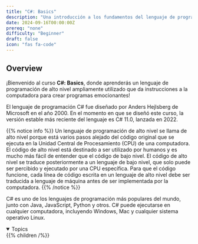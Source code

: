 ```yaml
---
title: "C#: Basics"
description: "Una introducción a los fundamentos del lenguaje de programación C#. TESTING123"
date: 2024-09-16T00:00:00Z
prereq: "none"
difficulty: "Beginner"
draft: false
icon: "fas fa-code"
---
```


## Overview

¡Bienvenido al curso **C#: Basics**, donde aprenderás un lenguaje de programación de alto nivel ampliamente utilizado que da instrucciones a la computadora para crear programas emocionantes!

El lenguaje de programación C# fue diseñado por Anders Hejlsberg de Microsoft en el año 2000. En el momento en que se diseñó este curso, la versión estable más reciente del lenguaje es C# 11.0, lanzada en 2022.

{{% notice info %}}
Un lenguaje de programación de alto nivel se llama de alto nivel porque está varios pasos alejado del código original que se ejecuta en la Unidad Central de Procesamiento (CPU) de una computadora. El código de alto nivel está destinado a ser utilizado por humanos y es mucho más fácil de entender que el código de bajo nivel. El código de alto nivel se traduce posteriormente a un lenguaje de bajo nivel, que solo puede ser percibido y ejecutado por una CPU específica. Para que el código funcione, cada línea de código escrita en un lenguaje de alto nivel debe ser traducida a lenguaje de máquina antes de ser implementada por la computadora.
{{% /notice %}}

C# es uno de los lenguajes de programación más populares del mundo, junto con Java, JavaScript, Python y otros. C# puede ejecutarse en cualquier computadora, incluyendo Windows, Mac y cualquier sistema operativo Linux.

<details open>
<summary>Topics</summary>
{{% children /%}}
</details>